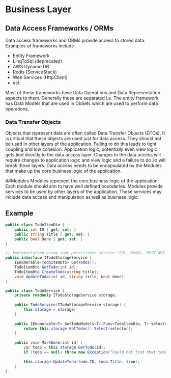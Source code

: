 # Business Layer

## Data Access Frameworks / ORMs
Data access frameworks and ORMs provide access to stored data. Examples of frameworks include
* Entity Framework
* LinqToSql (deprecated)
* AWS Dynamo DB
* Redis (ServiceStack)
* Web Services (HttpClient)
* ect.


Most of these frameworks have Data Operations and Data Representation aspects to them. Generally these are separated i.e. The entity framework has Data Models that are used in DbSets<T> which are used to perform data operations.

### Data Transfer Objects
Objects that represent data are often called Data Transfer Objects (DTOs). It is critical that these objects are used just for data access. They should not be used in other layers of the application. Failing to do this leads to tight coupling and low cohesion. Application logic, potentially even view logic gets tied directly to the data access layer. Changes to the data access will require changes to application logic and view logic and a failure to do so will break those layers. Data access needs to be encapsulated by the Modules that make up the core business logic of the application.

##Modules
Modules represent the core business logic of the application. Each module should aim to have well defined boundaries. Modules provide services to be used by other layers of the application. These services may include data access and manipulation as well as business logic.


## Example

``` c#
public class TodoItemDto {
    public int ID { get; set; }
    public string Title { get; set; }
    public bool Done { get; set; }
}

// Implementation using some persistance service (SQL, NoSQL, REST API)
public interface ITodoStorageService {
    IEnumerable<TodoItemDto> GetTodos();
    TodoItemDto GetTodo(int id);
    TodoItemDto CreateTodo(string title);
    void UpdateTodo(int id, string title, bool done);
}

public class TodoService {
    private readonly ITodoStorageService storage;
    
    public TodoService(ITodoStorageService storage) {
        this.storage = storage;
    }
    
    public IEnumerable<T> GetTodoModels<T>(Func<TodoItemDto, T> selector) {
        return this.storage.GetTodos().Select(selector);
    }
    
    public void MarkDone(int id) {
        var todo = this.storage.GetTodo(id);
        if (todo == null) throw new Exception("Could not find that todo");
        
        this.storage.UpdateTodo(todo.ID, todo.Title, true);
    }
}

```